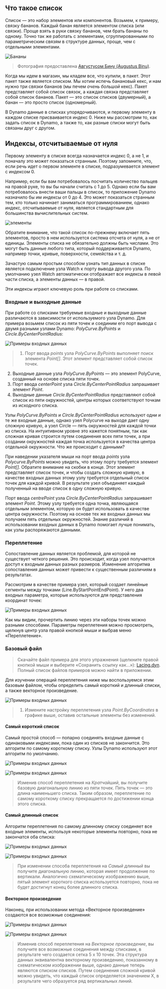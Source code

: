 

## Что такое список

Список — это набор элементов или компонентов. Возьмем, к примеру, связку бананов. Каждый банан является элементом списка (или связки). Проще взять в руки связку бананов, чем брать бананы по одному. Точно так же работать с элементами, сгруппированными по параметрическим связям в структуре данных, проще, чем с отдельными элементами.

![Бананы](images/6-1/Bananas_white_background_DS.jpg)

> Фотография предоставлена [Августусом Бину (Augustus Binu)](https://commons.wikimedia.org/wiki/File:Bananas_white_background_DS.jpg?fastcci_from=11404890&c1=11404890&d1=15&s=200&a=list).

Когда мы идем в магазин, мы кладем все, что купили, в пакет. Этот пакет также является списком. Мы хотим испечь банановый кекс, и нам нужно три связки бананов (мы печем *очень большой* кекс). Пакет представляет собой список связок, а каждая связка представляет собой список бананов. Пакет — это список списков (двумерный), а банан — это просто список (одномерный).

В Dynamo данные в списках упорядочиваются, и первому элементу в каждом списке присваивается индекс 0. Ниже мы рассмотрим то, как задать список в Dynamo, а также то, как разные списки могут быть связаны друг с другом.

## Индексы, отсчитываемые от нуля

Первому элементу в списке всегда назначается индекс 0, а не 1, и поначалу это может показаться странным. Поэтому запомните, что, если речь идет о первом элементе в списке, подразумевается элемент с индексом 0.

Например, если бы вам потребовалось посчитать количество пальцев на правой руке, то вы бы начали считать с 1 до 5. Однако если бы вам потребовалось внести ваши пальцы в список, то приложение Dynamo назначило бы им индексы от 0 до 4. Это может показаться странным тем, кто только начинает заниматься программированием, однако индекс, отсчитываемые от нуля, является стандартным для большинства вычислительных систем.

![элементы](images/6-1/items.jpg)

Обратите внимание, что такой список по-прежнему включает пять элементов, просто в нем используется система отсчета от нуля, а не от единицы. Элементы списка не обязательно должны быть числами. Это могут быть данные любого типа, который поддерживается Dynamo, например точки, кривые, поверхности, семейства и т. д.

Зачастую самым простым способом узнать тип данных в списке является подключение узла Watch к порту вывода другого узла. По умолчанию узел Watch автоматически отображает все индексы в левой части списка, а элементы данных — в правой.

Эти индексы играют ключевую роль при работе со списками.

### Входные и выходные данные

При работе со списками требуемые входные и выходные данные различаются в зависимости от используемого узла Dynamo. Для примера возьмем список из пяти точек и соединим его порт вывода с двумя разными узлами Dynamo: *PolyCurve.ByPoints* и *Circle.ByCenterPointRadius*:

![Примеры входных данных](images/6-2/PolyCurve.Inputs.jpg)

> 1. Порт ввода *points* узла *PolyCurve.ByPoints* выполняет поиск элемента *Point[]*. Этот элемент представляет собой список точек.
2. Выходные данные узла *PolyCurve.ByPoints* — это элемент PolyCurve, созданный на основе списка пяти точек.
3. Порт ввода *centerPoint* узла *Circle.ByCenterPointRadius* запрашивает элемент *Point*.
4. Выходные данные *Circle.ByCenterPointRadius* представляют собой список из пяти окружностей, центры которых соответствуют точкам из исходного списка.

Узлы *PolyCurve.ByPoints* и *Circle.ByCenterPointRadius* используют одни и те же входные данные, однако узел Polycurve на выходе дает одну сложную кривую, а узел Circle — пять окружностей для каждой точки из списка. На интуитивном уровне это кажется понятным, так как сложная кривая строится путем соединения всех пяти точек, а при создании окружностей каждая точка используется в качества центра отдельной окружности. Что же происходит с данными?

При наведении указателя мыши на порт ввода *points* узла *Polycurve.ByPoints* можно увидеть, что этому порту требуется элемент *Point[]*. Обратите внимание на скобки в конце. Этот элемент представляет список точек, и чтобы создать сложную кривую, в качестве входных данных этому узлу требуется отдельный список точек для каждой кривой. В результате узел объединяет каждый полученный на вводе список в одну сложную кривую.

Порт ввода *centrePoint* узла *Circle.ByCenterPointRadius* запрашивает элемент *Point*. Этому узлу требуется одна точка, являющаяся отдельным элементом, которую он будет использовать в качестве центра окружности. Поэтому на основе тех же входных данных мы получаем пять отдельных окружностей. Знание различий в использовании входных данных в Dynamo помогает лучше понимать, как узлы распоряжаются данными.

### Переплетение

Сопоставление данных является проблемой, для которой не существует четкого решения. Это происходит, когда узел получается доступ к входным данных разных размеров. Изменение алгоритма сопоставления данных может привести к существенным различиям в результатах.

Рассмотрим в качестве примера узел, который создает линейные сегменты между точками (Line.ByStartPointEndPoint). У него два входных параметра, которые используются для представления координат точек:

![Примеры входных данных](images/6-1/laceBase.jpg)

Как мы видим, прочертить линию через эти наборы точек можно разными способами. Параметры переплетения можно просмотреть, щелкнув центр узла правой кнопкой мыши и выбрав меню «Переплетение».

### Базовый файл

> Скачайте файл примера для этого упражнения (щелкните правой кнопкой мыши и выберите «Сохранить ссылку как...»): [Lacing.dyn](datasets/6-1/Lacing.dyn). Полный список файлов примеров можно найти в приложении.

Для изучении операций переплетения ниже мы воспользуемся этим базовым файлом, чтобы определить самый короткий и длинный списки, а также векторное произведение.

![Примеры входных данных](images/6-1/lacing.jpg)

> 1. Измените настройку переплетения узла *Point.ByCoordinates* в графике выше, оставив остальные элементы без изменений.

#### Самый короткий список

Самый простой способ — попарно соединять входные данные с одинаковыми индексами, пока один из списков не закончится. Это алгоритм по самому короткому списку. Узлы Dynamo используют этот алгоритм по умолчанию.

![Примеры входных данных](images/6-1/shortestListDiagram.jpg)

![Примеры входных данных](images/6-1/shortestList.jpg)

> Изменив способ переплетения на *Кратчайший*, вы получите базовую диагональную линию из пяти точек. Пять точек — это длина наименьшего списка. Таким образом, переплетение по самому короткому списку прекращается по достижении конца этого списка.

#### Самый длинный список

Алгоритм переплетения по самому длинному списку соединяет все входные элементы, используя некоторые элементы повторно, пока не закончатся оба списка:

![Примеры входных данных](images/6-1/longestListDiagram.jpg)

![Примеры входных данных](images/6-1/longestList.jpg)

> При изменении способа переплетения на *Самый длинный* вы получите диагональную линию, которая имеет продолжение по вертикали. Аналогично схематическому изображению выше, пятый элемент короткого списка используется повторно, пока не будет достигнут конец более длинного списка.

#### Векторное произведение

Наконец, при использовании метода «Векторное произведение» создаются все возможные соединения:

![Примеры входных данных](images/6-1/crossProductDiagram.jpg)

![Примеры входных данных](images/6-1/crossProduct.jpg)

> Изменив способ переплетения на *Векторное произведение*, вы получите все возможные соединения между списками, в результате чего создается сетка 5 х 10 точек. Эта структура данных эквивалентна векторному произведению, показанному в схематическом изображении выше, однако данные теперь являются списком списков. Путем соединения сложной кривой можно увидеть, что каждый список определяется значением X, в результате чего образуется ряд вертикальных линий.

